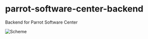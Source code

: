 # parrot-software-center-backend

Backend for Parrot Software Center

![Scheme](https://nest.parrot.sh/packages/parrot/software-center-team/parrot-software-center-backend/-/raw/master/scheme.png)
